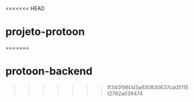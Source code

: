 <<<<<<< HEAD
# projeto-protoon
=======
# protoon-backend
>>>>>>> 1f340f980d3a930830637ca0511512782a039474
